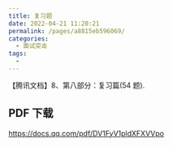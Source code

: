 ```yaml
---
title: 复习题
date: 2022-04-21 11:20:21
permalink: /pages/a8815eb596069/
categories:
  - 面试突击
tags:
  -
---
```


【腾讯文档】8、第八部分：复习篇(54 题).

<!-- more -->

## PDF 下载

<https://docs.qq.com/pdf/DV1FyV1pldXFXVVpo>

